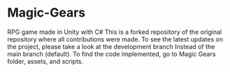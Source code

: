 # Magic-Gears
RPG game made in Unity with C#
This is a forked repository of the original repository where all contributions were made.
To see the latest updates on the project, please take a look at the development branch
Instead of the main branch (default). 
To find the code implemented, go to Magic Gears folder, assets, and scripts. 
